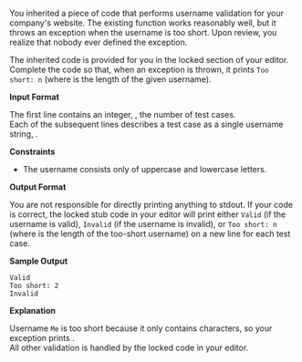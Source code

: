 You inherited a piece of code that performs username validation for your company's website. The existing function works reasonably well, but it throws an exception when the username is too short. Upon review, you realize that nobody ever defined the exception.

The inherited code is provided for you in the locked section of your editor. Complete the code so that, when an exception is thrown, it prints `Too short: n` (where is the length of the given username).

**Input Format**

The first line contains an integer, , the number of test cases.  
Each of the subsequent lines describes a test case as a single username string, .

**Constraints**

-   The username consists only of uppercase and lowercase letters.

**Output Format**

You are not responsible for directly printing anything to stdout. If your code is correct, the locked stub code in your editor will print either `Valid` (if the username is valid), `Invalid` (if the username is invalid), or `Too short: n` (where is the length of the too-short username) on a new line for each test case.

**Sample Output**

```
Valid
Too short: 2
Invalid
```

**Explanation**

Username `Me` is too short because it only contains characters, so your exception prints .  
All other validation is handled by the locked code in your editor.